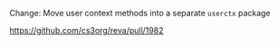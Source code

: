 Change: Move user context methods into a separate `userctx` package

https://github.com/cs3org/reva/pull/1982